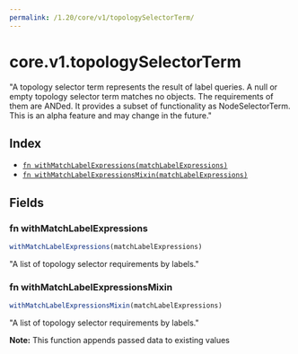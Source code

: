 ```yaml
---
permalink: /1.20/core/v1/topologySelectorTerm/
---
```


# core.v1.topologySelectorTerm

"A topology selector term represents the result of label queries. A null or empty topology selector term matches no objects. The requirements of them are ANDed. It provides a subset of functionality as NodeSelectorTerm. This is an alpha feature and may change in the future."

## Index

* [`fn withMatchLabelExpressions(matchLabelExpressions)`](#fn-withmatchlabelexpressions)
* [`fn withMatchLabelExpressionsMixin(matchLabelExpressions)`](#fn-withmatchlabelexpressionsmixin)

## Fields

### fn withMatchLabelExpressions

```ts
withMatchLabelExpressions(matchLabelExpressions)
```

"A list of topology selector requirements by labels."

### fn withMatchLabelExpressionsMixin

```ts
withMatchLabelExpressionsMixin(matchLabelExpressions)
```

"A list of topology selector requirements by labels."

**Note:** This function appends passed data to existing values